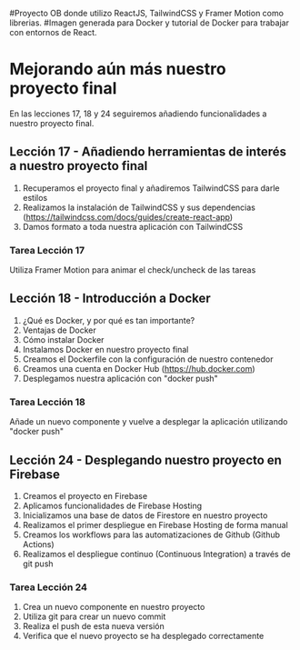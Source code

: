 #Proyecto OB donde utilizo ReactJS, TailwindCSS y Framer Motion como librerias.
#Imagen generada para Docker y tutorial de Docker para trabajar con entornos de React.

# Mejorando aún más nuestro proyecto final

En las lecciones 17, 18 y 24 seguiremos añadiendo funcionalidades a nuestro proyecto final.

## Lección 17 - Añadiendo herramientas de interés a nuestro proyecto final

1. Recuperamos el proyecto final y añadiremos TailwindCSS para darle estilos
2. Realizamos la instalación de TailwindCSS y sus dependencias (https://tailwindcss.com/docs/guides/create-react-app)
3. Damos formato a toda nuestra aplicación con TailwindCSS

### Tarea Lección 17

Utiliza Framer Motion para animar el check/uncheck de las tareas

## Lección 18 - Introducción a Docker

1. ¿Qué es Docker, y por qué es tan importante?
2. Ventajas de Docker
3. Cómo instalar Docker
4. Instalamos Docker en nuestro proyecto final
5. Creamos el Dockerfile con la configuración de nuestro contenedor
6. Creamos una cuenta en Docker Hub (https://hub.docker.com)
7. Desplegamos nuestra aplicación con "docker push"

### Tarea Lección 18

Añade un nuevo componente y vuelve a desplegar la aplicación utilizando "docker push"

## Lección 24 - Desplegando nuestro proyecto en Firebase

1. Creamos el proyecto en Firebase
2. Aplicamos funcionalidades de Firebase Hosting
3. Inicializamos una base de datos de Firestore en nuestro proyecto
4. Realizamos el primer despliegue en Firebase Hosting de forma manual
5. Creamos los workflows para las automatizaciones de Github (Github Actions)
6. Realizamos el despliegue continuo (Continuous Integration) a través de git push

### Tarea Lección 24

1. Crea un nuevo componente en nuestro proyecto
2. Utiliza git para crear un nuevo commit
3. Realiza el push de esta nueva versión
4. Verifica que el nuevo proyecto se ha desplegado correctamente
